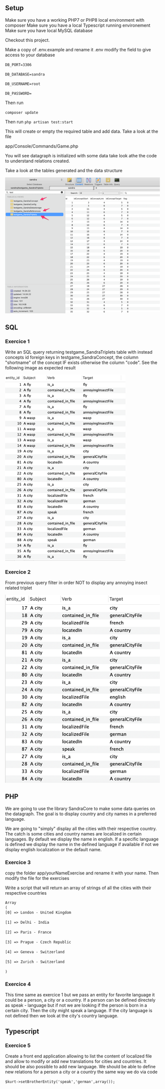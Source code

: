 ## Setup

Make sure you have a working PHP7 or PHP8 local environment with composer
Make sure you have a local Typescript running environement
Make sure you have local MySQL database

Checkout this project. 

Make a copy of .env.example and rename it .env
modify the field to give access to your database

`DB_PORT=3306`

`DB_DATABASE=sandra`

`DB_USERNAME=root`

`DB_PASSWORD=`

Then run

`composer update`

Then run
`php artisan test:start`

This will create or empty the required table and
add data. Take a look at the file 

app/Console/Commands/Game.php

You will see datagraph is initialized with some data take look 
athe the code to understand relations created.

Take a look at the tables generated and the data structure

![](LocalizationGame/setup1.png)

##  SQL

###  Exercice 1

Write an SQL query returning testgame_SandraTriplets table with instead concepts id foreign keys
in testgame_SandraConcept, the column "shortname" of the concept IF exists otherwise the 
column "code". See the following image as expected result 

![](LocalizationGame/sql1.png)

###  Exercice 2

From previous query filter in order NOT to display any annoying insect related triplet

![](LocalizationGame/sql2.png)


##  PHP


We are going to use the library SandraCore to make some data queries on the datagraph.
The goal is to display country and city names in a preferred language.

We are going to "simply" display all the cities with their respective country. 
The catch is some cities and country names are localized in certain languages.
By default we display the name in english. If a specific language is defined we display the name in
the defined language if available if not we display english localization or the default name.

###  Exercice 3

copy the folder app/yourNameExercise and rename it with your name. Then modify the file for the exercises

Write a script that will return an array of strings of all the cities with their respective countries


    Array
    (
    [0] => London - United Kingdom

    [1] => Delhi - India

    [2] => Paris - France

    [3] => Prague - Czech Republic

    [4] => Geneva - Switzerland

    [5] => Zurich - Switzerland

    )

###  Exercice 4

This time same as exercice 1 but we pass an entity for favorite language
it could be a person, a city or a country.
If a person can be defined directely as speak - language but if not we are looking if the 
person is born in a certain city. Then the city might speak a language. If the city language is not
defined then we look at the city's country language.

##  Typescript

###  Exercice 5

Create a front end application allowing to list the content of localized
file and allow to modify or add new translations for cities and countries. It should be also possible 
to add new language. We should be able to define new relations for a person a city or a country the same way we do via code

`$kurt->setBrotherEntity('speak','german',array());`

